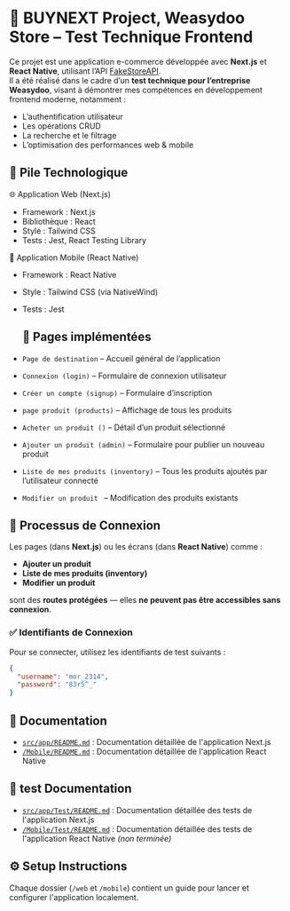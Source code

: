 # 🛒 BUYNEXT Project, Weasydoo Store – Test Technique Frontend

Ce projet est une application e-commerce développée avec **Next.js** et **React Native**, utilisant l’API [FakeStoreAPI](https://fakestoreapi.com/).  
Il a été réalisé dans le cadre d’un **test technique pour l’entreprise Weasydoo**, visant à démontrer mes compétences en développement frontend moderne, notamment :

- L’authentification utilisateur
- Les opérations CRUD
- La recherche et le filtrage
- L’optimisation des performances web & mobile
  

## 🧰 Pile Technologique

🌐 Application Web (Next.js)
- Framework : Next.js
- Bibliothèque : React
- Style : Tailwind CSS
- Tests : Jest, React Testing Library

📱 Application Mobile (React Native)
- Framework : React Native
- Style : Tailwind CSS (via NativeWind)
- Tests : Jest
  
  ## 📄 Pages implémentées

- `Page de destination` – Accueil général de l’application
- `Connexion (login)` – Formulaire de connexion utilisateur
- `Créer un compte (signup)` – Formulaire d’inscription
- `page produit (products)` – Affichage de tous les produits
- `Acheter un produit ()` – Détail d’un produit sélectionné
- `Ajouter un produit (admin)` – Formulaire pour publier un nouveau produit
- `Liste de mes produits (inventory)` – Tous les produits ajoutés par l’utilisateur connecté
- `Modifier un produit ` – Modification des produits existants
  
## 🔐 Processus de Connexion

Les pages (dans **Next.js**) ou les écrans (dans **React Native**) comme :

- **Ajouter un produit** 
- **Liste de mes produits (inventory)** 
- **Modifier un produit** 

sont des **routes protégées** — elles **ne peuvent pas être accessibles sans connexion**.

### ✅ Identifiants de Connexion

Pour se connecter, utilisez les identifiants de test suivants :

```json
{
  "username": "mor_2314",
  "password": "83r5^_"
}
```

## 📝 Documentation
- [`src/app/README.md`](./src/app/README.md) : Documentation détaillée de l'application Next.js
- [`/Mobile/README.md`](./Mobile/README.md) : Documentation détaillée de l'application React Native 

## 🧪 test Documentation
- [`src/app/Test/README.md`](./src/app/README.md) : Documentation détaillée des tests de l'application Next.js
- [`/Mobile/Test/README.md`](./Mobile/README.md) : Documentation détaillée des tests de l'application React Native *(non terminée)*

## ⚙️ Setup Instructions
Chaque dossier (`/web` et `/mobile`) contient un guide pour lancer et configurer l'application localement.

